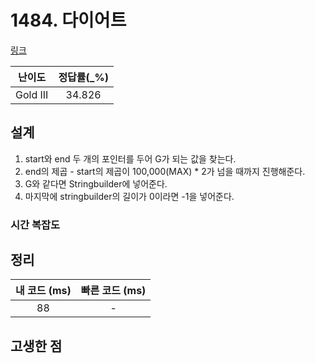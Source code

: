 # 1484. 다이어트

[링크](https://www.acmicpc.net/problem/1484)

|  난이도  | 정답률(\_%) |
| :------: | :---------: |
| Gold III |   34.826    |

## 설계

1. start와 end 두 개의 포인터를 두어 G가 되는 값을 찾는다.
2. end의 제곱 - start의 제곱이 100,000(MAX) \* 2가 넘을 때까지 진행해준다.
3. G와 같다면 Stringbuilder에 넣어준다.
4. 마지막에 stringbuilder의 길이가 0이라면 -1을 넣어준다.

### 시간 복잡도

## 정리

| 내 코드 (ms) | 빠른 코드 (ms) |
| :----------: | :------------: |
|      88      |       -        |

## 고생한 점
